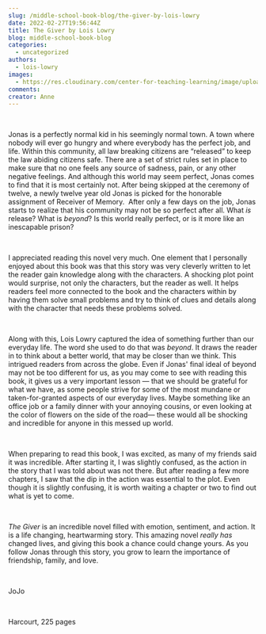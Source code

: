 ```yaml
---
slug: /middle-school-book-blog/the-giver-by-lois-lowry
date: 2022-02-27T19:56:44Z
title: The Giver by Lois Lowry
blog: middle-school-book-blog
categories:
  - uncategorized
authors:
  - lois-lowry
images:
  - https://res.cloudinary.com/center-for-teaching-learning/image/upload/v1659658777/The-Giver.jpeg.jpg
comments:
creator: Anne
---
```


<div class="wp-block-image"><figure class="alignleft size-large is-resized"/></div>
<!-- /wp:image --><br /><!-- wp:paragraph -->
<p>Jonas is a perfectly normal kid in his seemingly normal town. A town where nobody will ever go hungry and where everybody has the perfect job, and life. Within this community, all law breaking citizens are “released” to keep the law abiding citizens safe. There are a set of strict rules set in place to make sure that no one feels any source of sadness, pain, or any other negative feelings. And although this world may seem perfect, Jonas comes to find that it is most certainly not. After being skipped at the ceremony of twelve, a newly twelve year old Jonas is picked for the honorable assignment of Receiver of Memory.  After only a few days on the job, Jonas starts to realize that his community may not be so perfect after all. What <em>is</em> release? What is <em>beyond</em>? Is this world really perfect, or is it more like an inescapable prison?</p>
<!-- /wp:paragraph --><br /><!-- wp:paragraph -->
<p>I appreciated reading this novel very much. One element that I personally enjoyed about this book was that this story was very cleverly written to let the reader gain knowledge along with the characters. A shocking plot point would surprise, not only the characters, but the reader as well. It helps readers feel more connected to the book and the characters within by having them solve small problems and try to think of clues and details along with the character that needs these problems solved.</p>
<!-- /wp:paragraph --><br /><!-- wp:paragraph -->
<p>Along with this, Lois Lowry captured the idea of something further than our everyday life. The word she used to do that was <em>beyond</em>. It draws the reader in to think about a better world, that may be closer than we think. This intrigued readers from across the globe. Even if Jonas' final ideal of beyond may not be too different for us, as you may come to see with reading this book, it gives us a very important lesson — that we should be grateful for what we have, as some people strive for some of the most mundane or taken-for-granted aspects of our everyday lives. Maybe something like an office job or a family dinner with your annoying cousins, or even looking at the color of flowers on the side of the road— these would all be shocking and incredible for anyone in this messed up world. </p>
<!-- /wp:paragraph --><br /><!-- wp:paragraph -->
<p>When preparing to read this book, I was excited, as many of my friends said it was incredible. After starting it, I was slightly confused, as the action in the story that I was told about was not there. But after reading a few more chapters, I saw that the dip in the action was essential to the plot. Even though it is slightly confusing, it is worth waiting a chapter or two to find out what is yet to come.</p>
<!-- /wp:paragraph --><br /><!-- wp:paragraph -->
<p><em>The Giver</em> is an incredible novel filled with emotion, sentiment, and action. It is a life changing, heartwarming story. This amazing novel <em>really has </em>changed lives, and giving this book a chance could change yours. As you follow Jonas through this story, you grow to learn the importance of friendship, family, and love.</p>
<!-- /wp:paragraph --><br /><!-- wp:paragraph -->
<p>JoJo</p>
<!-- /wp:paragraph --><br /><!-- wp:paragraph -->
<p>Harcourt, 225 pages</p>
<!-- /wp:paragraph -->
